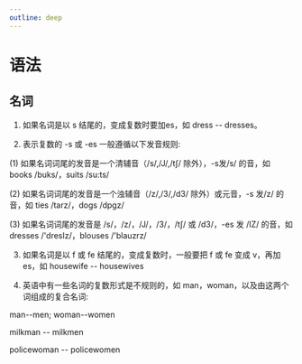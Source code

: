 ```yaml
---
outline: deep
---
```


# 语法

## 名词

1. 如果名词是以 s 结尾的，变成复数时要加es，如 dress -- dresses。

2. 表示复数的 -s 或 -es 一般遵循以下发音规则:

  (1) 如果名词词尾的发音是一个清辅音（/s/,/J/,/t∫/ 除外），-s发/s/ 的音，如 books /buks/，suits /su:ts/

  (2) 如果名词词尾的发音是一个浊辅音（/z/,/3/,/d3/ 除外）或元音，-s 发/z/ 的音，如 ties /tarz/，dogs /dpgz/

  (3) 如果名词词尾的发音是 /s/，/z/，/J/，/3/，/t∫/ 或 /d3/，-es 发 /IZ/ 的音，如 dresses /'dresIz/，blouses /'blauzrz/

3. 如果名词是以 f 或 fe 结尾的，变成复数时，一般要把 f 或 fe 变成 v，再加 es，如 housewife -- housewives

4. 英语中有一些名词的复数形式是不规则的，如 man，woman，以及由这两个词组成的复合名词:

  man--men; woman--women

  milkman -- milkmen

  policewoman -- policewomen
